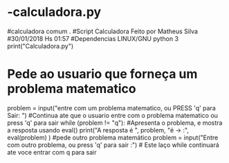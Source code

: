 # -calculadora.py
#calculadora comum .
#Script Calculadora Feito por Matheus Silva
#30/01/2018 Hs 01:57
#Dependencias LINUX/GNU python 3
print("Calculadora.py")
# Pede ao usuario que forneça um problema matematico
problem = input("entre com um problema matematico, ou PRESS 'q' para Sair: ")
#Continua ate que o usuario entre com o problema matematico ou press 'q' para sair
while (problem != "q"):
    #Apresenta o problema, e mostra a resposta usando eval()
    print("A resposta é ", problem, "é -> :", eval(problem) )
    #pede outro problema matemático
    problem = input("Entre com outro problema, ou press 'q' para sair :")
    # Este laço while continuará ate voce entrar com q para sair
